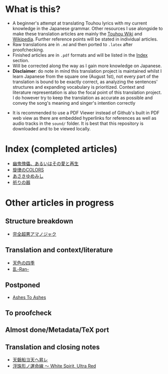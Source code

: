 # What is this?

- A beginner's attempt at translating Touhou lyrics with my current knowledge in the Japanese grammar. Other resources I use alongside to make these translation articles are mainly the [Touhou Wiki](https://en.touhouwiki.net/) and [Wikipedia](https://www.wikipedia.org/). Further reference points will be stated in individual articles.
- Raw translations are in `.md` and then ported to `.latex` after proofchecking.
- Finished articles are in `.pdf` formats and will be listed in the [Index](#index) section.
- Will be corrected along the way as I gain more knowledge on Japanese.
- **Disclaimer**: do note in mind this translation project is maintained whilst I learn Japanese from the square one (August 1st), not every part of the translation is bound to be exactly correct, as analyzing the sentences' structures and expanding vocabulary is prioritized. Context and literature representation is also the focal point of this translation project. I do however try to keep the translation as accurate as possible and convey the song's meaning and singer's intention correctly

[//]: # (Metadata template)

[//]: # (Original game: JP　～ EN)
[//]: # (Original title: JP)
[//]: # (Theme: Stage NUMBER isBOSS - EN's/JP theme)

[//]: # (Checklist throughout/after every lyric translation done)
[//]: # (Sentence structure breakdown)
[//]: # (Literature translation)
[//]: # (Metadata)
[//]: # (Headers for navigation)
[//]: # (TL note for context)

- It is recommended to use a PDF Viewer instead of Github's built in PDF web view as there are embedded hyperlinks for references as well as audio tracks in the `sound/` folder. It is best that this repository is downloaded and to be viewed locally.

# <a name="index"></a> Index (completed articles)
- [幽鬼傀儡、あるいはその愛と再生](幽鬼傀儡、あるいはその愛と再生/幽鬼傀儡、あるいはその愛と再生.pdf)
- [旋律のCOLORS](旋律のCOLORS/旋律のCOLORS.pdf)
- [あさきゆめみし](あさきゆめみし/あさきゆめみし.pdf)
- [祈りの器](祈りの器/祈りの器.pdf)

# Other articles in progress

## Structure breakdown
- [完全超悪アマノジャク](完全超悪アマノジャク/完全超悪アマノジャク.md)

## Translation and context/literature
- [天色の四季](天色の四季/天色の四季.md)
- [乱-Ran-](乱-Ran-/乱-Ran-.md)

## Postponed
- [Ashes To Ashes](Ashes_To_Ashes/Ashes_To_Ashes.md)

## To proofcheck

## Almost done/Metadata/TeX port

## Translation and closing notes
- [天磐船ヨ天ヘ昇レ](天磐船ヨ天ヘ昇レ/天磐船ヨ天ヘ昇レ.tex)
- [浮珠形ノ運命線 ～ White Spirit, Ultra Red](White_Spirit_Ultra_Red/White_Spirit_Ultra_Red.tex)
